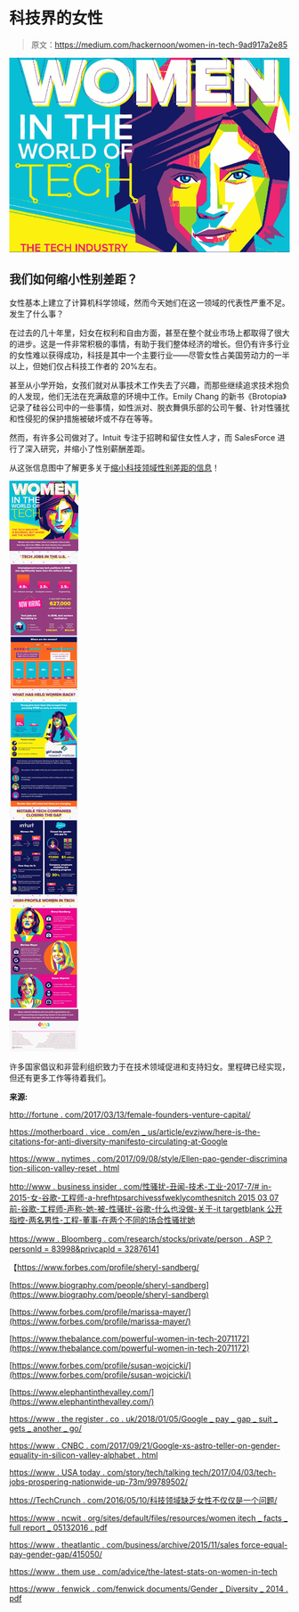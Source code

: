 # 科技界的女性

> 原文：<https://medium.com/hackernoon/women-in-tech-9ad917a2e85>

![](img/754d60c73b13c890b6b88c588b54227b.png)

## 我们如何缩小性别差距？

女性基本上建立了计算机科学领域，然而今天她们在这一领域的代表性严重不足。发生了什么事？

在过去的几十年里，妇女在权利和自由方面，甚至在整个就业市场上都取得了很大的进步。这是一件非常积极的事情，有助于我们整体经济的增长。但仍有许多行业的女性难以获得成功，科技是其中一个主要行业——尽管女性占美国劳动力的一半以上，但她们仅占科技工作者的 20%左右。

甚至从小学开始，女孩们就对从事技术工作失去了兴趣，而那些继续追求技术抱负的人发现，他们无法在充满敌意的环境中工作。Emily Chang 的新书《Brotopia》记录了硅谷公司中的一些事情，如性派对、脱衣舞俱乐部的公司午餐、针对性骚扰和性侵犯的保护措施被破坏或不存在等等。

然而，有许多公司做对了。Intuit 专注于招聘和留住女性人才，而 SalesForce 进行了深入研究，并缩小了性别薪酬差距。

从这张信息图中了解更多关于[缩小科技领域性别差距的信息](https://www.evia.events/women-in-technology)！

![](img/f2cd60b72344df23bfab844e154246e0.png)

许多国家倡议和非营利组织致力于在技术领域促进和支持妇女。里程碑已经实现，但还有更多工作等待着我们。

**来源:**

[http://fortune . com/2017/03/13/female-founders-venture-capital/](http://fortune.com/2017/03/13/female-founders-venture-capital/)

[https://motherboard . vice . com/en _ us/article/evzjww/here-is-the-citations-for-anti-diversity-manifesto-circulating-at-Google](https://motherboard.vice.com/en_us/article/evzjww/here-are-the-citations-for-the-anti-diversity-manifesto-circulating-at-google)

[https://www . nytimes . com/2017/09/08/style/Ellen-pao-gender-discrimina tion-silicon-valley-reset . html](https://www.nytimes.com/2017/09/08/style/ellen-pao-gender-discrimination-silicon-valley-reset.html)

[http://www . business insider . com/性骚扰-丑闻-技术-工业-2017-7/# in-2015-女-谷歌-工程师-a-hrefhtpsarchivessfweklycomthesnitch 2015 03 07 前-谷歌-工程师-声称-她-被-性骚扰-谷歌-什么也没做-关于-it targetblank 公开指控-两名男性-工程-董事-在两个不同的场合性骚扰她](http://www.businessinsider.com/sexual-harassment-scandals-tech-industry-2017-7/#in-2015-a-female-google-engineer-a-hrefhttpsarchivessfweeklycomthesnitch20150307former-google-engineer-claims-she-was-sexually-harassed-google-did-nothing-about-ittargetblankpublicly-accused-two-male-engineering-directorsa-of-sexually-harassing-her-on-two-different-occasions-and-said-she-got-no-help-from-hr-neither-of-those-top-managers-were-ubers-singhal-by-the-way-16)

[https://www . Bloomberg . com/research/stocks/private/person . ASP？personId = 83998&privcapId = 32876141](https://www.bloomberg.com/research/stocks/private/person.asp?personId=83998&privcapId=32876141)

【https://www.forbes.com/profile/sheryl-sandberg/ 

[https://www.biography.com/people/sheryl-sandberg](https://www.biography.com/people/sheryl-sandberg)

[https://www.forbes.com/profile/marissa-mayer/](https://www.forbes.com/profile/marissa-mayer/)

[https://www.thebalance.com/powerful-women-in-tech-2071172](https://www.thebalance.com/powerful-women-in-tech-2071172)

[https://www.forbes.com/profile/susan-wojcicki/](https://www.forbes.com/profile/susan-wojcicki/)

[https://www.elephantinthevalley.com/](https://www.elephantinthevalley.com/)

[https://www . the register . co . uk/2018/01/05/Google _ pay _ gap _ suit _ gets _ another _ go/](https://www.theregister.co.uk/2018/01/05/google_pay_gap_suit_gets_another_go/)

[https://www . CNBC . com/2017/09/21/Google-xs-astro-teller-on-gender-equality-in-silicon-valley-alphabet . html](https://www.cnbc.com/2017/09/21/google-xs-astro-teller-on-gender-equality-in-silicon-valley-alphabet.html)

[https://www . USA today . com/story/tech/talking tech/2017/04/03/tech-jobs-prospering-nationwide-up-73m/99789502/](https://www.usatoday.com/story/tech/talkingtech/2017/04/03/tech-jobs-thriving-nationwide----up-73m/99789502/)

[https://TechCrunch . com/2016/05/10/科技领域缺乏女性不仅仅是一个问题/](https://techcrunch.com/2016/05/10/the-lack-of-women-in-tech-is-more-than-a-pipeline-problem/)

[https://www . ncwit . org/sites/default/files/resources/women itech _ facts _ full report _ 05132016 . pdf](https://www.ncwit.org/sites/default/files/resources/womenintech_facts_fullreport_05132016.pdf)

[https://www . theatlantic . com/business/archive/2015/11/sales force-equal-pay-gender-gap/415050/](https://www.theatlantic.com/business/archive/2015/11/salesforce-equal-pay-gender-gap/415050/)

[https://www . them use . com/advice/the-latest-stats-on-women-in-tech](https://www.themuse.com/advice/the-latest-stats-on-women-in-tech)

[https://www . fenwick . com/fenwick documents/Gender _ Diversity _ 2014 . pdf](https://www.fenwick.com/FenwickDocuments/Gender_Diversity_2014.pdf)